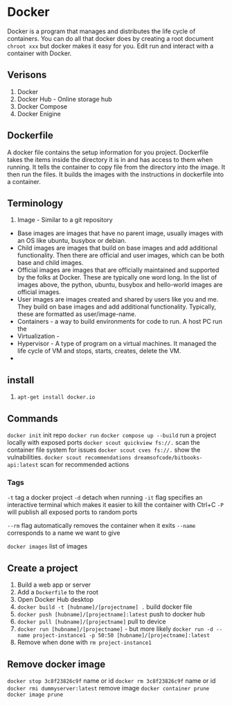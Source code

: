 # Docker

Docker is a program that manages and distributes the life cycle of containers. You can do all that docker does by creating a root document `chroot xxx` but docker makes it easy for you.
Edit run and interact with a container with Docker.

## Verisons

1. Docker
2. Docker Hub - Online storage hub
3. Docker Compose
4. Docker Enigine

## Dockerfile

A docker file contains the setup information for you project. 
Dockerfile takes the items inside the directory it is in and has access to them when running.
It tells the container to copy file from the directory into the image.
It then run the files.
It builds the images with the instructions in dockerfile into a container.

## Terminology

1. Image - Similar to a git repository
- Base images are images that have no parent image, usually images with an OS like ubuntu, busybox or debian.
- Child images are images that build on base images and add additional functionality.
Then there are official and user images, which can be both base and child images.
- Official images are images that are officially maintained and supported by the folks at Docker. These are typically one word long. In the list of images above, the python, ubuntu, busybox and hello-world images are official images.
- User images are images created and shared by users like you and me. They build on base images and add additional functionality. Typically, these are formatted as user/image-name.
- Containers - a way to build environments for code to run. A host PC run the 
- Virtualization - 
- Hypervisor - A type of program on a virtual machines. It managed the life cycle of VM and stops, starts, creates, delete the VM.
- 
  
## install

1. `apt-get install docker.io`

## Commands

`docker init` init repo
`docker run`
`docker compose up --build` run a project locally with exposed ports
`docker scout quickview fs://.` scan the container file system for issues
`docker scout cves fs://.` show the vulnabilities. 
`docker scout recommendations dreamsofcode/bitbooks-api:latest` scan for recommended actions
### Tags

`-t` tag a docker project
`-d` detach when running
`-it` flag specifies an interactive terminal which makes it easier to kill the container with Ctrl+C
`-P` will publish all exposed ports to random ports

`--rm` flag automatically removes the container when it exits
`--name` corresponds to a name we want to give

`docker images` list of images

## Create a project

1. Build a web app or server
2. Add a `Dockerfile` to the root
3. Open Docker Hub desktop
4. `docker build -t [hubname]/[projectname] .` build docker file
5. `docker push [hubname]/[projectname]:latest` push to docker hub
6. `docker pull [hubname]/[projectname]` pull to device
7. `docker run [hubname]/[projectname]` - but more likely `docker run -d --name project-instance1 -p 50:50 [hubname]/[projectname]:latest`
8. Remove when done with `rm project-instance1`

## Remove docker image

`docker stop 3c8f23826c9f` name or id
`docker rm 3c8f23826c9f` name or id
`docker rmi dummyserver:latest` remove image
`docker container prune`
`docker image prune`
